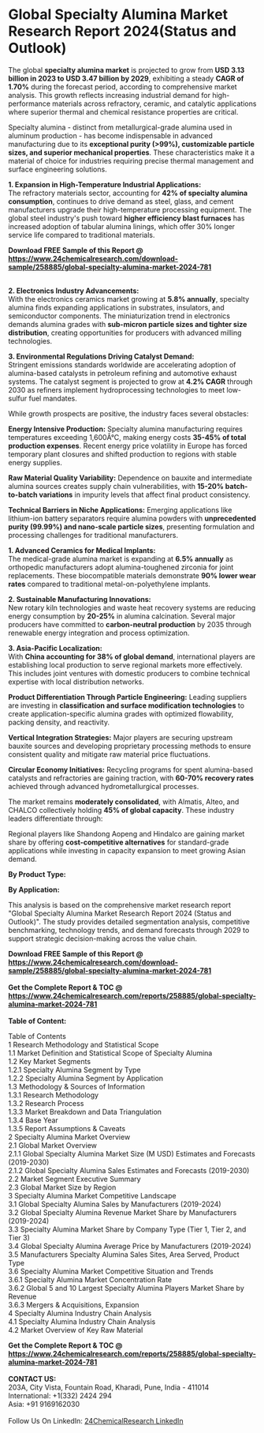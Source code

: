 <h1>Global Specialty Alumina Market Research Report 2024(Status and Outlook)</h1><p>The global <strong>specialty alumina market</strong> is projected to grow from <strong>USD 3.13 billion in 2023 to USD 3.47 billion by 2029</strong>, exhibiting a steady <strong>CAGR of 1.70%</strong> during the forecast period, according to comprehensive market analysis. This growth reflects increasing industrial demand for high-performance materials across refractory, ceramic, and catalytic applications where superior thermal and chemical resistance properties are critical.</p><p>Specialty alumina - distinct from metallurgical-grade alumina used in aluminum production - has become indispensable in advanced manufacturing due to its <strong>exceptional purity (&gt;99%), customizable particle sizes, and superior mechanical properties</strong>. These characteristics make it a material of choice for industries requiring precise thermal management and surface engineering solutions.</p><p><strong>1. Expansion in High-Temperature Industrial Applications:</strong><br>
The refractory materials sector, accounting for <strong>42% of specialty alumina consumption</strong>, continues to drive demand as steel, glass, and cement manufacturers upgrade their high-temperature processing equipment. The global steel industry's push toward <strong>higher efficiency blast furnaces</strong> has increased adoption of tabular alumina linings, which offer 30% longer service life compared to traditional materials.</p><div><b>Download FREE Sample of this Report @ 
            <a href="https://www.24chemicalresearch.com/download-sample/258885/global-specialty-alumina-market-2024-781">
            https://www.24chemicalresearch.com/download-sample/258885/global-specialty-alumina-market-2024-781</a></b></div><br><p><strong>2. Electronics Industry Advancements:</strong><br>
With the electronics ceramics market growing at <strong>5.8% annually</strong>, specialty alumina finds expanding applications in substrates, insulators, and semiconductor components. The miniaturization trend in electronics demands alumina grades with <strong>sub-micron particle sizes and tighter size distribution</strong>, creating opportunities for producers with advanced milling technologies.</p><p><strong>3. Environmental Regulations Driving Catalyst Demand:</strong><br>
Stringent emissions standards worldwide are accelerating adoption of alumina-based catalysts in petroleum refining and automotive exhaust systems. The catalyst segment is projected to grow at <strong>4.2% CAGR</strong> through 2030 as refiners implement hydroprocessing technologies to meet low-sulfur fuel mandates.</p><p>While growth prospects are positive, the industry faces several obstacles:</p><p><strong>Energy Intensive Production:</strong> Specialty alumina manufacturing requires temperatures exceeding 1,600Â°C, making energy costs <strong>35-45% of total production expenses</strong>. Recent energy price volatility in Europe has forced temporary plant closures and shifted production to regions with stable energy supplies.</p><p><strong>Raw Material Quality Variability:</strong> Dependence on bauxite and intermediate alumina sources creates supply chain vulnerabilities, with <strong>15-20% batch-to-batch variations</strong> in impurity levels that affect final product consistency.</p><p><strong>Technical Barriers in Niche Applications:</strong> Emerging applications like lithium-ion battery separators require alumina powders with <strong>unprecedented purity (99.99%) and nano-scale particle sizes</strong>, presenting formulation and processing challenges for traditional manufacturers.</p><p><strong>1. Advanced Ceramics for Medical Implants:</strong><br>
The medical-grade alumina market is expanding at <strong>6.5% annually</strong> as orthopedic manufacturers adopt alumina-toughened zirconia for joint replacements. These biocompatible materials demonstrate <strong>90% lower wear rates</strong> compared to traditional metal-on-polyethylene implants.</p><p><strong>2. Sustainable Manufacturing Innovations:</strong><br>
New rotary kiln technologies and waste heat recovery systems are reducing energy consumption by <strong>20-25%</strong> in alumina calcination. Several major producers have committed to <strong>carbon-neutral production</strong> by 2035 through renewable energy integration and process optimization.</p><p><strong>3. Asia-Pacific Localization:</strong><br>
With <strong>China accounting for 38% of global demand</strong>, international players are establishing local production to serve regional markets more effectively. This includes joint ventures with domestic producers to combine technical expertise with local distribution networks.</p><p><strong>Product Differentiation Through Particle Engineering:</strong> Leading suppliers are investing in <strong>classification and surface modification technologies</strong> to create application-specific alumina grades with optimized flowability, packing density, and reactivity.</p><p><strong>Vertical Integration Strategies:</strong> Major players are securing upstream bauxite sources and developing proprietary processing methods to ensure consistent quality and mitigate raw material price fluctuations.</p><p><strong>Circular Economy Initiatives:</strong> Recycling programs for spent alumina-based catalysts and refractories are gaining traction, with <strong>60-70% recovery rates</strong> achieved through advanced hydrometallurgical processes.</p><p>The market remains <strong>moderately consolidated</strong>, with Almatis, Alteo, and CHALCO collectively holding <strong>45% of global capacity</strong>. These industry leaders differentiate through:</p><p>Regional players like Shandong Aopeng and Hindalco are gaining market share by offering <strong>cost-competitive alternatives</strong> for standard-grade applications while investing in capacity expansion to meet growing Asian demand.</p><p><strong>By Product Type:</strong></p><p><strong>By Application:</strong></p><p>This analysis is based on the comprehensive market research report "Global Specialty Alumina Market Research Report 2024 (Status and Outlook)". The study provides detailed segmentation analysis, competitive benchmarking, technology trends, and demand forecasts through 2029 to support strategic decision-making across the value chain.</p><div><b>Download FREE Sample of this Report @ 
            <a href="https://www.24chemicalresearch.com/download-sample/258885/global-specialty-alumina-market-2024-781">
            https://www.24chemicalresearch.com/download-sample/258885/global-specialty-alumina-market-2024-781</a></b></div><br><div><b>Get the Complete Report & TOC @ 
            <a href="https://www.24chemicalresearch.com/reports/258885/global-specialty-alumina-market-2024-781">
            https://www.24chemicalresearch.com/reports/258885/global-specialty-alumina-market-2024-781</a></b></div><br>
            <b>Table of Content:</b><p>Table of Contents<br />
1 Research Methodology and Statistical Scope<br />
1.1 Market Definition and Statistical Scope of Specialty Alumina<br />
1.2 Key Market Segments<br />
1.2.1 Specialty Alumina Segment by Type<br />
1.2.2 Specialty Alumina Segment by Application<br />
1.3 Methodology & Sources of Information<br />
1.3.1 Research Methodology<br />
1.3.2 Research Process<br />
1.3.3 Market Breakdown and Data Triangulation<br />
1.3.4 Base Year<br />
1.3.5 Report Assumptions & Caveats<br />
2 Specialty Alumina Market Overview<br />
2.1 Global Market Overview<br />
2.1.1 Global Specialty Alumina Market Size (M USD) Estimates and Forecasts (2019-2030)<br />
2.1.2 Global Specialty Alumina Sales Estimates and Forecasts (2019-2030)<br />
2.2 Market Segment Executive Summary<br />
2.3 Global Market Size by Region<br />
3 Specialty Alumina Market Competitive Landscape<br />
3.1 Global Specialty Alumina Sales by Manufacturers (2019-2024)<br />
3.2 Global Specialty Alumina Revenue Market Share by Manufacturers (2019-2024)<br />
3.3 Specialty Alumina Market Share by Company Type (Tier 1, Tier 2, and Tier 3)<br />
3.4 Global Specialty Alumina Average Price by Manufacturers (2019-2024)<br />
3.5 Manufacturers Specialty Alumina Sales Sites, Area Served, Product Type<br />
3.6 Specialty Alumina Market Competitive Situation and Trends<br />
3.6.1 Specialty Alumina Market Concentration Rate<br />
3.6.2 Global 5 and 10 Largest Specialty Alumina Players Market Share by Revenue<br />
3.6.3 Mergers & Acquisitions, Expansion<br />
4 Specialty Alumina Industry Chain Analysis<br />
4.1 Specialty Alumina Industry Chain Analysis<br />
4.2 Market Overview of Key Raw Material</p><div><b>Get the Complete Report & TOC @ 
            <a href="https://www.24chemicalresearch.com/reports/258885/global-specialty-alumina-market-2024-781">
            https://www.24chemicalresearch.com/reports/258885/global-specialty-alumina-market-2024-781</a></b></div><br><b>CONTACT US:</b><br>
            203A, City Vista, Fountain Road, Kharadi, Pune, India - 411014<br>
            International: +1(332) 2424 294<br>
            Asia: +91 9169162030 <br><br>
            Follow Us On LinkedIn: <a href="https://www.linkedin.com/company/24chemicalresearch/">24ChemicalResearch LinkedIn</a>